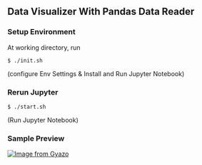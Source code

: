 ## Data Visualizer With Pandas Data Reader

### Setup Environment
At working directory, run
```shell
$ ./init.sh
```
(configure Env Settings  & Install and Run Jupyter Notebook)


### Rerun Jupyter
```shell
$ ./start.sh
```
(Run Jupyter Notebook)


### Sample Preview
[![Image from Gyazo](https://i.gyazo.com/99fd28743da49544a70229087595d174.png)](https://gyazo.com/99fd28743da49544a70229087595d174)